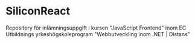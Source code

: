 # SiliconReact
Repository för inlämningsuppgift i kursen "JavaScript Frontend" inom EC Utbildnings yrkeshögskoleprogram "Webbutveckling inom .NET | Distans"
